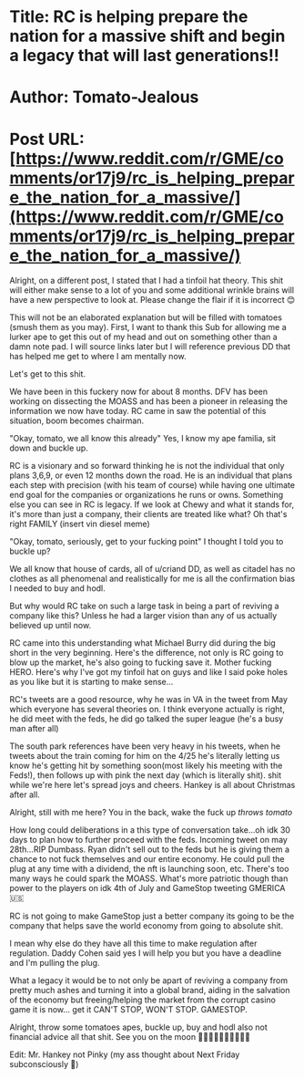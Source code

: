 # Title: RC is helping prepare the nation for a massive shift and begin a legacy that will last generations!!
# Author: Tomato-Jealous
# Post URL: [https://www.reddit.com/r/GME/comments/or17j9/rc_is_helping_prepare_the_nation_for_a_massive/](https://www.reddit.com/r/GME/comments/or17j9/rc_is_helping_prepare_the_nation_for_a_massive/)


Alright, on a different post, I stated that I had a tinfoil hat theory. This shit will either make sense to a lot of you and some additional wrinkle brains will have a new perspective to look at. Please change the flair if it is incorrect 😊

This will not be an elaborated explanation but will be filled with tomatoes (smush them as you may). First, I want to thank this Sub for allowing me a lurker ape to get this out of my head and out on something other than a damn note pad. I will source links later but I will reference previous DD that has helped me get to where I am mentally now.

Let's get to this shit. 

We have been in this fuckery now for about 8 months. DFV has been working on dissecting the MOASS and has been a pioneer in releasing the information we now have today. RC came in saw the potential of this situation, boom becomes chairman. 

"Okay, tomato, we all know this already" 
Yes, I know my ape familia, sit down and buckle up. 

RC is a visionary and so forward thinking he is not the individual that only plans 3,6,9, or even 12 months down the road. He is an individual that plans each step with precision (with his team of course) while having one ultimate end goal for the companies or organizations he runs or owns. Something else you can see in RC is legacy. If we look at Chewy and what it stands for, it's more than just a company, their clients are treated like what? Oh that's right FAMILY (insert vin diesel meme) 

"Okay, tomato, seriously, get to your fucking point"
I thought I told you to buckle up? 

We all know that house of cards, all of u/criand DD, as well as citadel has no clothes as all phenomenal and realistically for me is all the confirmation bias I needed to buy and hodl.

But why would RC take on such a large task in being a part of reviving a company like this? Unless he had a larger vision than any of us actually believed up until now. 

RC came into this understanding what Michael Burry did during the big short in the very beginning. Here's the difference, not only is RC going to blow up the market, he's also going to fucking save it. Mother fucking HERO. Here's why I've got my tinfoil hat on guys and like I said poke holes as you like but it is starting to make sense...

RC's tweets are a good resource, why he was in VA in the tweet from May which everyone has several theories on. I think everyone actually is right, he did meet with the feds, he did go talked the super league (he's a busy man after all)

The south park references have been very heavy in his tweets, when he tweets about the train coming for him on the 4/25 he's literally letting us know he's getting hit by something soon(most likely his meeting with the Feds!), then follows up with pink the next day (which is literally shit). shit while we're here let's spread joys and cheers. Hankey is all about Christmas after all. 

Alright, still with me here? You in the back, wake the fuck up *throws tomato* 

How long could deliberations in a this type of conversation take...oh idk 30 days to plan how to further proceed with the feds. Incoming tweet on may 28th...RIP Dumbass. Ryan didn't sell out to the feds but he is giving them a chance to not fuck themselves and our entire economy. He could pull the plug at any time with a dividend, the nft is launching soon, etc. There's too many ways he could spark the MOASS. What's more patriotic though than power to the players on idk 4th of July and GameStop tweeting GMERICA🇺🇸  

RC is not going to make GameStop just a better company its going to be the company that helps save the world economy from going to absolute shit. 

I mean why else do they have all this time to make regulation after regulation. Daddy Cohen said yes I will help you but you have a deadline and I'm pulling the plug. 

What a legacy it would be to not only be apart of reviving a company from pretty much ashes and turning it into a global brand, aiding in the salvation of the economy but freeing/helping the market from the corrupt casino game it is now... get it CAN'T STOP, WON'T STOP. GAMESTOP. 

Alright, throw some tomatoes apes, buckle up, buy and hodl also not financial advice all that shit.  See you on the moon 🚀🚀🚀🚀🚀🚀🚀🦍🦍🦍

Edit: Mr. Hankey not Pinky (my ass thought about Next Friday subconsciously 🤣)